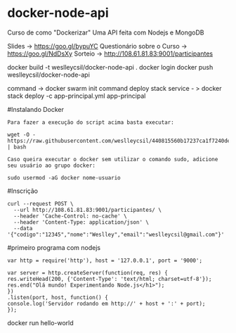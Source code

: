 # docker-node-api
Curso de como "Dockerizar" Uma API feita com Nodejs e MongoDB

Slides -> https://goo.gl/bypuYC
Questionário sobre o Curso -> https://goo.gl/NdDsXy
Sorteio -> http://108.61.81.83:9001/participantes

docker build -t weslleycsil/docker-node-api .
docker login
docker push weslleycsil/docker-node-api


command -> docker swarm init
command deploy stack service - > docker stack deploy -c app-principal.yml app-principal

#Instalando Docker

```
Para fazer a execução do script acima basta executar:

wget -O - https://raw.githubusercontent.com/weslleycsil/440815560b17237ca1f7240ded81ae76/raw/install_docker.sh | bash

Caso queira executar o docker sem utilizar o comando sudo, adicione seu usuário ao grupo docker:

sudo usermod -aG docker nome-usuario

```


#Inscrição
```
curl --request POST \
  --url http://108.61.81.83:9001/participantes/ \
  --header 'Cache-Control: no-cache' \
  --header 'Content-Type: application/json' \
  --data '{"codigo":"12345","nome":"Weslley","email":"weslleycsil@gmail.com"}'
```
#primeiro programa com nodejs

```
var http = require('http'), host = '127.0.0.1', port = '9000';
 
var server = http.createServer(function(req, res) {
res.writeHead(200, {'Content-Type': 'text/html; charset=utf-8'});
res.end("Olá mundo! Experimentando Node.js</h1>");
})
.listen(port, host, function() {
console.log('Servidor rodando em http://' + host + ':' + port);
});
```


docker run hello-world
